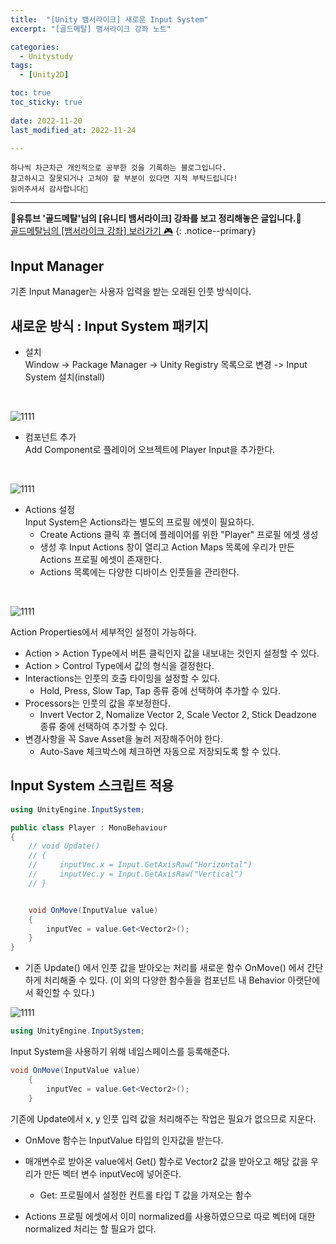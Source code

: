 ```yaml
---
title:  "[Unity 뱀서라이크] 새로운 Input System" 
excerpt: "[골드메탈] 뱀서라이크 강좌 노트"

categories:
  - Unitystudy
tags:
  - [Unity2D]

toc: true
toc_sticky: true
 
date: 2022-11-20
last_modified_at: 2022-11-24

---
```

```
하나씩 차근차근 개인적으로 공부한 것을 기록하는 블로그입니다.
참고하시고 잘못되거나 고쳐야 할 부분이 있다면 지적 부탁드립니다!
읽어주셔서 감사합니다🙂
```
***
🌟**유튜브 '골드메탈'님의 [유니티 뱀서라이크] 강좌를 보고 정리해놓은 글입니다.**🌟<br>
<a href="https://www.youtube.com/watch?v=qOTbP9ciJ88" class="btn btn--warning">골드메탈님의 [뱀서라이크 강좌] 보러가기 🎮</a>
{: .notice--primary}

## Input Manager
기존 Input Manager는 사용자 입력을 받는 오래된 인풋 방식이다.

## 새로운 방식 : Input System 패키지
- 설치<br>
Window -> Package Manager -> Unity Registry 목록으로 변경 -> Input System 설치(install)
<br>

![1111](https://user-images.githubusercontent.com/67769404/203807782-e6eecbd6-0c8c-429f-9412-0e51f689f29e.png)

- 컴포넌트 추가<br>
Add Component로 플레이어 오브젝트에 Player Input을 추가한다. 
<br>

![1111](https://user-images.githubusercontent.com/67769404/203808289-996679ca-994f-4b09-9612-36da6a23b752.png)

- Actions 설정<br>
Input System은 Actions라는 별도의 프로필 에셋이 필요하다.
    - Create Actions 클릭 후 폴더에 플레이어를 위한 "Player" 프로필 에셋 생성
    - 생성 후 Input Actions 창이 열리고 Action Maps 목록에 우리가 만든 Actions 프로필 에셋이 존재한다.
    - Actions 목록에는 다양한 디바이스 인풋들을 관리한다.
<br>

![1111](https://user-images.githubusercontent.com/67769404/203809653-ee2faed4-ef9c-49c6-867b-9744423e7afa.png)

Action Properties에서 세부적인 설정이 가능하다.
- Action > Action Type에서 버튼 클릭인지 값을 내보내는 것인지 설정할 수 있다.
- Action > Control Type에서 값의 형식을 결정한다.
- Interactions는 인풋의 호출 타이밍을 설정할 수 있다. 
    - Hold, Press, Slow Tap, Tap 종류 중에 선택하여 추가할 수 있다.
- Processors는 인풋의 값을 후보정한다.
    - Invert Vector 2, Nomalize Vector 2, Scale Vector 2, Stick Deadzone 종류 중에 선택하여 추가할 수 있다.
- 변경사항을 꼭 Save Asset을 눌러 저장해주어야 한다.
    - Auto-Save 체크박스에 체크하면 자동으로 저장되도록 할 수 있다.


## Input System 스크립트 적용
```c#
using UnityEngine.InputSystem;

public class Player : MonoBehaviour
{
    // void Update()
    // {
    //     inputVec.x = Input.GetAxisRaw("Horizontal")
    //     inputVec.y = Input.GetAxisRaw("Vertical")
    // }


    void OnMove(InputValue value)
    {
        inputVec = value.Get<Vector2>();
    }
}
```
- 기존 Update() 에서 인풋 값을 받아오는 처리를 새로운 함수 OnMove() 에서 간단하게 처리해줄 수 있다. (이 외의 다양한 함수들을 컴포넌트 내 Behavior 아랫단에서 확인할 수 있다.)<br>

![1111](https://user-images.githubusercontent.com/67769404/203811360-4d2ad2e7-d53b-488d-a257-988afd5fec03.png)

```c#
using UnityEngine.InputSystem;
```
Input System을 사용하기 위해 네임스페이스를 등록해준다.
```c#
void OnMove(InputValue value)
    {
        inputVec = value.Get<Vector2>();
    }
```
기존에 Update에서 x, y 인풋 입력 값을 처리해주는 작업은 필요가 없으므로 지운다.
- OnMove 함수는 InputValue 타입의 인자값을 받는다.
- 매개변수로 받아온 value에서 Get<Vector2>() 함수로 Vector2 값을 받아오고 해당 값을 우리가 만든 벡터 변수 inputVec에 넣어준다.
    - Get<T>: 프로필에서 설정한 컨트롤 타입 T 값을 가져오는 함수

- Actions 프로필 에셋에서 이미 normalized를 사용하였으므로 따로 벡터에 대한 normalized 처리는 할 필요가 없다.

<br><br>